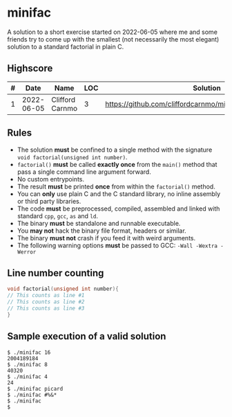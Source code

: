 # minifac

A solution to a short exercise started on 2022-06-05 where me and some friends try to come up with the smallest (not necessarily the most elegant) solution to a standard factorial in plain C.

## Highscore
|#|Date|Name|LOC|Solution|
|-|----|----|---|--------|
|1|2022-06-05|Clifford Carnmo|3|https://github.com/cliffordcarnmo/minifac/blob/main/minifac.c|

## Rules

* The solution __must__ be confined to a single method with the signature `void factorial(unsigned int number)`.
* `factorial()` __must__ be called __exactly once__ from the `main()` method that pass a single command line argument forward.
* No custom entrypoints.
* The result __must__ be printed __once__ from within the `factorial()` method.
* You can __only__ use plain C and the C standard library, no inline assembly or third party libraries.
* The code __must__ be preprocessed, compiled, assembled and linked with standard `cpp`, `gcc`, `as` and `ld`.
* The binary __must__ be standalone and runnable executable.
* You __may not__ hack the binary file format, headers or similar.
* The binary __must not__ crash if you feed it with weird arguments.
* The following warning options __must__ be passed to GCC: `-Wall -Wextra -Werror`

## Line number counting

```c
void factorial(unsigned int number){
// This counts as line #1
// This counts as line #2 
// This counts as line #3
}
```

## Sample execution of a valid solution

```
$ ./minifac 16
2004189184
$ ./minifac 8
40320
$ ./minifac 4
24
$ ./minifac picard
$ ./minifac #%&*
$ ./minifac
$
```
